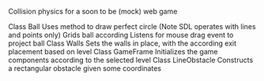 Collision physics for a soon to be (mock) web game

Class Ball
  Uses method to draw perfect circle (Note SDL operates with lines and points only)
  Grids ball according
  Listens for mouse drag event to project ball
Class Walls
  Sets the walls in place, with the according exit placement based on level
Class GameFrame
  Initializes the game components according to the selected level
Class LineObstacle
  Constructs a rectangular obstacle given some coordinates 
